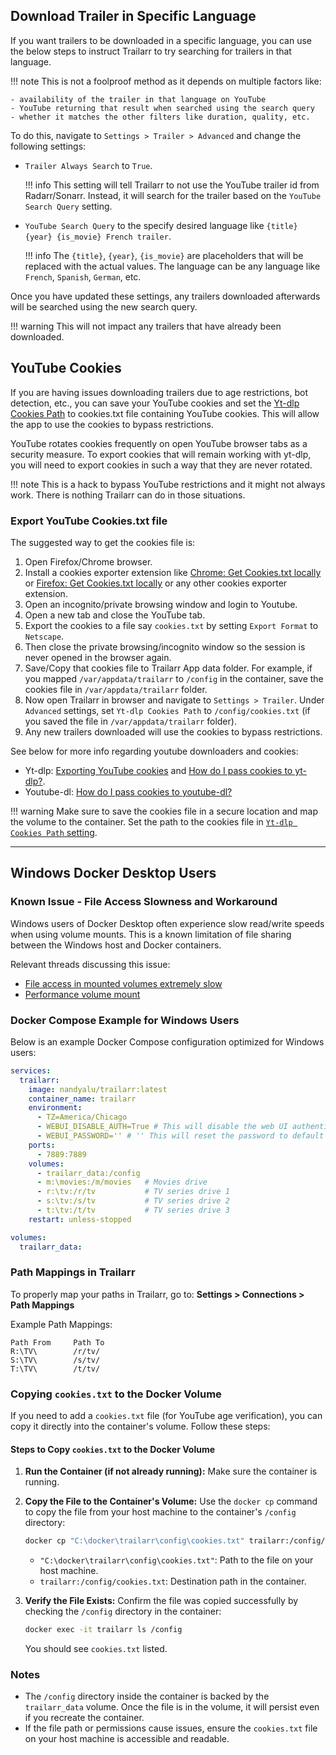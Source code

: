 ## Download Trailer in Specific Language

If you want trailers to be downloaded in a specific language, you can use the below steps to instruct Trailarr to try searching for trailers in that language.

!!! note
    This is not a foolproof method as it depends on multiple factors like:

    - availability of the trailer in that language on YouTube
    - YouTube returning that result when searched using the search query
    - whether it matches the other filters like duration, quality, etc. 


To do this, navigate to `Settings > Trailer > Advanced` and change the following settings:

- `Trailer Always Search` to `True`.

    !!! info
        This setting will tell Trailarr to not use the YouTube trailer id from Radarr/Sonarr. Instead, it will search for the trailer based on the `YouTube Search Query` setting.

- `YouTube Search Query` to the specify desired language like `{title} {year} {is_movie} French trailer`. 

    !!! info
        The `{title}`, `{year}`, `{is_movie}` are placeholders that will be replaced with the actual values. The language can be any language like `French`, `Spanish`, `German`, etc.

Once you have updated these settings, any trailers downloaded afterwards will be searched using the new search query.

!!! warning
    This will not impact any trailers that have already been downloaded.


## YouTube Cookies

If you are having issues downloading trailers due to age restrictions, bot detection, etc., you can save your YouTube cookies and set the [Yt-dlp Cookies Path](../setup/settings.md#yt-dlp-cookies-path) to cookies.txt file containing YouTube cookies. This will allow the app to use the cookies to bypass restrictions.

YouTube rotates cookies frequently on open YouTube browser tabs as a security measure. To export cookies that will remain working with yt-dlp, you will need to export cookies in such a way that they are never rotated.

!!! note
    This is a hack to bypass YouTube restrictions and it might not always work. There is nothing Trailarr can do in those situations.

### Export YouTube Cookies.txt file

The suggested way to get the cookies file is:

1. Open Firefox/Chrome browser.
2. Install a cookies exporter extension like [Chrome: Get Cookies.txt locally](https://chromewebstore.google.com/detail/get-cookiestxt-locally/cclelndahbckbenkjhflpdbgdldlbecc?hl=en) or [Firefox: Get Cookies.txt locally](https://addons.mozilla.org/en-US/firefox/addon/get-cookies-txt-locally/) or any other cookies exporter extension.
3. Open an incognito/private browsing window and login to Youtube.
4. Open a new tab and close the YouTube tab.
5. Export the cookies to a file say `cookies.txt` by setting `Export Format` to `Netscape`.
6. Then close the private browsing/incognito window so the session is never opened in the browser again.
7. Save/Copy that cookies file to Trailarr App data folder. For example, if you mapped `/var/appdata/trailarr` to `/config` in the container, save the cookies file in `/var/appdata/trailarr` folder.
8. Now open Trailarr in browser and navigate to `Settings > Trailer`. Under `Advanced` settings, set `Yt-dlp Cookies Path` to `/config/cookies.txt` (if you saved the file in `/var/appdata/trailarr` folder).
9. Any new trailers downloaded will use the cookies to bypass restrictions.

See below for more info regarding youtube downloaders and cookies:

- Yt-dlp: [Exporting YouTube cookies](https://github.com/yt-dlp/yt-dlp/wiki/Extractors#exporting-youtube-cookies) and [How do I pass cookies to yt-dlp?](https://github.com/yt-dlp/yt-dlp/wiki/FAQ#how-do-i-pass-cookies-to-yt-dlp).
- Youtube-dl: [How do I pass cookies to youtube-dl?](https://github.com/ytdl-org/youtube-dl#how-do-i-pass-cookies-to-youtube-dl)

!!! warning
    Make sure to save the cookies file in a secure location and map the volume to the container. Set the path to the cookies file in [`Yt-dlp Cookies Path` setting](../setup/settings.md#yt-dlp-cookies-path).

    
---

## Windows Docker Desktop Users
### Known Issue - File Access Slowness and Workaround
Windows users of Docker Desktop often experience slow read/write speeds when using volume mounts. This is a known limitation of file sharing between the Windows host and Docker containers.

Relevant threads discussing this issue:
- [File access in mounted volumes extremely slow](https://forums.docker.com/t/file-access-in-mounted-volumes-extremely-slow-cpu-bound/8076)
- [Performance volume mount](https://forums.docker.com/t/performance-volume-mount/27633)

### Docker Compose Example for Windows Users
Below is an example Docker Compose configuration optimized for Windows users:

```yaml
services:
  trailarr:
    image: nandyalu/trailarr:latest
    container_name: trailarr
    environment:
      - TZ=America/Chicago
      - WEBUI_DISABLE_AUTH=True # This will disable the web UI authentication
      - WEBUI_PASSWORD='' # '' This will reset the password to default
    ports:
      - 7889:7889
    volumes:
      - trailarr_data:/config
      - m:\movies:/m/movies   # Movies drive
      - r:\tv:/r/tv           # TV series drive 1
      - s:\tv:/s/tv           # TV series drive 2
      - t:\tv:/t/tv           # TV series drive 3
    restart: unless-stopped

volumes:
  trailarr_data:
```

### Path Mappings in Trailarr
To properly map your paths in Trailarr, go to:
**Settings > Connections > Path Mappings**

Example Path Mappings:
```
Path From     Path To
R:\TV\        /r/tv/
S:\TV\        /s/tv/
T:\TV\        /t/tv/
```

### Copying `cookies.txt` to the Docker Volume
If you need to add a `cookies.txt` file (for YouTube age verification), you can copy it directly into the container's volume. Follow these steps:

#### Steps to Copy `cookies.txt` to the Docker Volume
1. **Run the Container (if not already running):**
   Make sure the container is running.

2. **Copy the File to the Container's Volume:**
   Use the `docker cp` command to copy the file from your host machine to the container's `/config` directory:
   ```bash
   docker cp "C:\docker\trailarr\config\cookies.txt" trailarr:/config/cookies.txt
   ```

   - `"C:\docker\trailarr\config\cookies.txt"`: Path to the file on your host machine.
   - `trailarr:/config/cookies.txt`: Destination path in the container.

3. **Verify the File Exists:**
   Confirm the file was copied successfully by checking the `/config` directory in the container:
   ```bash
   docker exec -it trailarr ls /config
   ```
   You should see `cookies.txt` listed.

### Notes
- The `/config` directory inside the container is backed by the `trailarr_data` volume. Once the file is in the volume, it will persist even if you recreate the container.
- If the file path or permissions cause issues, ensure the `cookies.txt` file on your host machine is accessible and readable.
